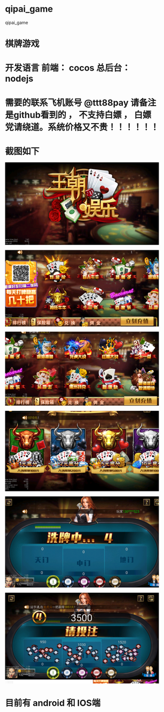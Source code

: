 # qipai_game
qipai_game
# 棋牌游戏

# 开发语言 前端： cocos  总后台： nodejs

# 需要的联系飞机账号  @ttt88pay  请备注是github看到的 ， 不支持白嫖 ， 白嫖党请绕道。系统价格又不贵！！！！！！


#  截图如下


![](img/1.png)


![](img/2.png)

![](img/3.png)


![](img/4.png)


![](img/5.png)


![](img/6.png)


# 目前有 android 和 IOS端
